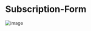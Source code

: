 # Subscription-Form
![image](https://github.com/QiaoqingWu/Subscription-Form/assets/100981450/3adfa3e9-e661-44b8-a512-bbd374221e45)
